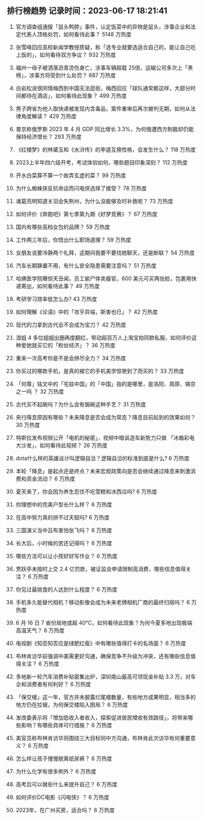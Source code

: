 
## 排行榜趋势 记录时间：2023-06-17 18:21:41
  
  1. 官方调查组通报「鼠头鸭脖」事件，认定饭菜中的异物是鼠头，涉事企业和法定代表人顶格处罚，如何看待此事？ 5148 万热度
    
  2. 张雪峰回应高校新闻学教授质疑，称「选专业就要选适合自己的，能让自己吃上饭的」，如何看待双方争议？ 932 万热度
    
  3. 福州一母子被洒落沥青烫伤身亡，涉事车辆超载 25倍，运输公司多次上「黑榜」，涉事方将受到什么处罚？ 687 万热度
    
  4. 白岩松说很同情梅西到中国无法逛街，梅西回应「球队通常都这样，大部分时间都待在酒店」，如何看待此现象？ 499 万热度
    
  5. 男子跨省为他人取快递被发现内含毒品，案件重审后再次被判无期，如何从法律角度解读？ 429 万热度
    
  6. 普京称俄罗斯 2023 年 4 月 GDP 同比增长 3.3%，为何俄遭西方制裁却仍能保持经济增长？ 293 万热度
    
  7. 《红楼梦》的林黛玉和《水浒传》的李逵互换性格，会发生什么？ 118 万热度
    
  8. 2023上半年四六级开考，考试体验如何，哪些题目印象深刻？ 112 万热度
    
  9. 开水白菜算不算一个故弄玄虚的菜？ 99 万热度
    
  10. 为什么蜘蛛侠反抗命运而闪电侠选择了接受？ 78 万热度
    
  11. 诸葛亮明知道关羽会失荆州，为什么没能够及时补救呢？ 73 万热度
    
  12. 如何评价《奔跑吧》第七季第九期《好梦竞赛》？ 67 万热度
    
  13. 国内有哪些高档女包的品牌？ 59 万热度
    
  14. 工作两三年后，你悟出什么职场道理？ 59 万热度
    
  15. 女朋友说要冷静两个礼拜，这期间我要不要找她聊天，还是断联？ 54 万热度
    
  16. 汽车长期静置不用，有什么安全隐患需要注意吗？ 51 万热度
    
  17. 哈佛医学院曝惊天丑闻，员工偷尸体卖器官，600 美元可买两张脸，包裹用快递寄出，如何看待此事？ 49 万热度
    
  18. 考研学习效率低怎么办? 43 万热度
    
  19. 如何理解《论语》中的「攻乎异端，斯害也已」？ 42 万热度
    
  20. 现代的刀拿到古代会不会成为宝刀？ 42 万热度
    
  21. 浪姐 4 多位姐姐出圈再度翻红，带动超百万人上淘宝拍同款私服，如何评价这种爱她就买它的「粉丝经济」？ 36 万热度
    
  22. 重来一次高考你是不是会拼尽全力？ 34 万热度
    
  23. 你买过的哪款手机，是真的被它的手机美学惊艳到了而买的？ 33 万热度
    
  24. 「何尊」铭文中的「宅兹中国」的「中国」指的是哪里，是洛阳、周原、镐京之一吗 ？ 32 万热度
    
  25. 古代买不起碗吗？为什么会有锔碗这种手艺？ 31 万热度
    
  26. 央行降息原因有哪些？未来降息是否会成为常态？降息目前起到的效果如何？ 30 万热度
    
  27. 特斯拉发布视频公开「电机的秘密」，视频中暗讽造车新势力只做 「冰箱彩电大沙发」，如何看待此视频？ 26 万热度
    
  28. dota什么样的英雄设计叫逻辑自洽？逻辑自洽的标准到底是什么? 6 万热度
    
  29. 本轮「降息」是起点还是终点？未来宏观政策向是否会继续通过降息来刺激消费和资金流动？ 6 万热度
    
  30. 夏天来了，你会因为养生忍住不吃雪糕和冰西瓜吗? 6 万热度
    
  31. 你理想中的完美户型长什么样？ 6 万热度
    
  32. 在高中努力真的拼不过天赋吗? 6 万热度
    
  33. 三国演义当中吕布害怕张飞吗？ 6 万热度
    
  34. 长大后，小时候的苦还记得吗？ 6 万热度
    
  35. 哪些方法可以让小孩好好写作业？ 6 万热度
    
  36. 贾跃亭未按时上交 2.4 亿罚款，被证监会申请限制高消费，哪些信息值得关注？ 6 万热度
    
  37. 你见过最挑食的人达到什么程度？ 6 万热度
    
  38. 手机多久能替代相机？移动影像会成为未来老牌相机厂商的最终归宿吗？ 6 万热度
    
  39. 6 月 16 日 7 省份局地或超 40℃，如何看待此现象？为何今夏多地出现极端高温天气？ 6 万热度
    
  40. 电视剧《知否知否应是绿肥红瘦》中有哪些值得打卡的名场面？ 6 万热度
    
  41. 布林肯访华前强调中美需更好沟通，确保竞争不升级为冲突，还有哪些信息值得关注？ 6 万热度
    
  42. 多地新一轮汽车消费补贴密集出炉，深圳南山最高可领现金补贴 3.3 万，对车企和消费者有何利好？ 6 万热度
    
  43. 「保交楼」这一年，官方并未披露烂尾楼数量，有些地方成果明显，相当多的地方仍在拉锯，为何保交楼陷入困局？ 6 万热度
    
  44. 发改委表示将「增加低收入者收入，探索促进居民增收有效路径」，将带来哪些影响？有哪些具体可行措施？ 6 万热度
    
  45. 美官员称布林肯访华将围绕三大目标同中方沟通，布林肯此次访华有何重要意义？ 6 万热度
    
  46. 怎么样让孩子慢慢脱离纸尿裤？ 6 万热度
    
  47. 为什么化学有很多例外？ 6 万热度
    
  48. 高考后可以做些什么来提升自己？ 6 万热度
    
  49. 如何评价DC电影《闪电侠》？ 6 万热度
    
  50. 2023年，在广州买房，适合吗？ 6 万热度
    